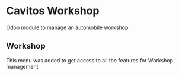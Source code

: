# Cavitos Workshop

Odoo module to manage an automobile workshop

## Workshop

This menu was added to get access to all the features for Workshop management


